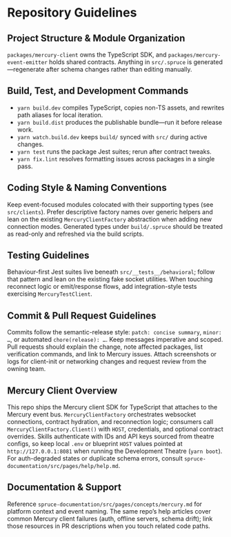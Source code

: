 # Repository Guidelines

## Project Structure & Module Organization
`packages/mercury-client` owns the TypeScript SDK, and `packages/mercury-event-emitter` holds shared contracts. Anything in `src/.spruce` is generated—regenerate after schema changes rather than editing manually.

## Build, Test, and Development Commands
- `yarn build.dev` compiles TypeScript, copies non-TS assets, and rewrites path aliases for local iteration.
- `yarn build.dist` produces the publishable bundle—run it before release work.
- `yarn watch.build.dev` keeps `build/` synced with `src/` during active changes.
- `yarn test` runs the package Jest suites; rerun after contract tweaks.
- `yarn fix.lint` resolves formatting issues across packages in a single pass.

## Coding Style & Naming Conventions
Keep event-focused modules colocated with their supporting types (see `src/clients`). Prefer descriptive factory names over generic helpers and lean on the existing `MercuryClientFactory` abstraction when adding new connection modes. Generated types under `build/.spruce` should be treated as read-only and refreshed via the build scripts.

## Testing Guidelines
Behaviour-first Jest suites live beneath `src/__tests__/behavioral`; follow that pattern and lean on the existing fake socket utilities. When touching reconnect logic or emit/response flows, add integration-style tests exercising `MercuryTestClient`.

## Commit & Pull Request Guidelines
Commits follow the semantic-release style: `patch: concise summary`, `minor: …`, or automated `chore(release): …`. Keep messages imperative and scoped. Pull requests should explain the change, note affected packages, list verification commands, and link to Mercury issues. Attach screenshots or logs for client-init or networking changes and request review from the owning team.

## Mercury Client Overview
This repo ships the Mercury client SDK for TypeScript that attaches to the Mercury event bus. `MercuryClientFactory` orchestrates websocket connections, contract hydration, and reconnection logic; consumers call `MercuryClientFactory.Client()` with `HOST`, credentials, and optional contract overrides. Skills authenticate with IDs and API keys sourced from theatre configs, so keep local `.env` or blueprint `HOST` values pointed at `http://127.0.0.1:8081` when running the Development Theatre (`yarn boot`). For auth-degraded states or duplicate schema errors, consult `spruce-documentation/src/pages/help/help.md`.

## Documentation & Support
Reference `spruce-documentation/src/pages/concepts/mercury.md` for platform context and event naming. The same repo’s help articles cover common Mercury client failures (auth, offline servers, schema drift); link those resources in PR descriptions when you touch related code paths.
